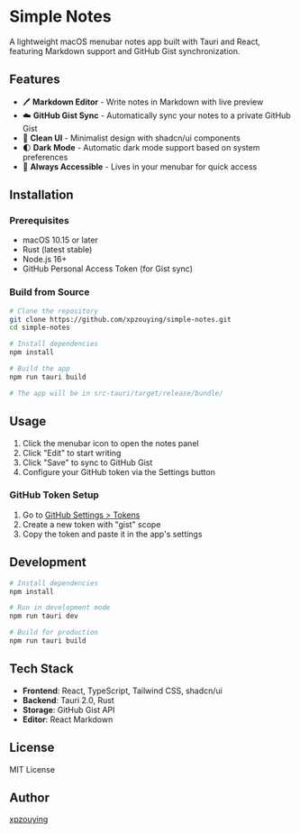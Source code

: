 # Simple Notes

A lightweight macOS menubar notes app built with Tauri and React, featuring Markdown support and GitHub Gist synchronization.

## Features

- 🖊️ **Markdown Editor** - Write notes in Markdown with live preview
- ☁️ **GitHub Gist Sync** - Automatically sync your notes to a private GitHub Gist
- 🎨 **Clean UI** - Minimalist design with shadcn/ui components
- 🌓 **Dark Mode** - Automatic dark mode support based on system preferences
- 📌 **Always Accessible** - Lives in your menubar for quick access

## Installation

### Prerequisites

- macOS 10.15 or later
- Rust (latest stable)
- Node.js 16+
- GitHub Personal Access Token (for Gist sync)

### Build from Source

```bash
# Clone the repository
git clone https://github.com/xpzouying/simple-notes.git
cd simple-notes

# Install dependencies
npm install

# Build the app
npm run tauri build

# The app will be in src-tauri/target/release/bundle/
```

## Usage

1. Click the menubar icon to open the notes panel
2. Click "Edit" to start writing
3. Click "Save" to sync to GitHub Gist
4. Configure your GitHub token via the Settings button

### GitHub Token Setup

1. Go to [GitHub Settings > Tokens](https://github.com/settings/tokens/new?scopes=gist)
2. Create a new token with "gist" scope
3. Copy the token and paste it in the app's settings

## Development

```bash
# Install dependencies
npm install

# Run in development mode
npm run tauri dev

# Build for production
npm run tauri build
```

## Tech Stack

- **Frontend**: React, TypeScript, Tailwind CSS, shadcn/ui
- **Backend**: Tauri 2.0, Rust
- **Storage**: GitHub Gist API
- **Editor**: React Markdown

## License

MIT License

## Author

[xpzouying](https://haha.ai)